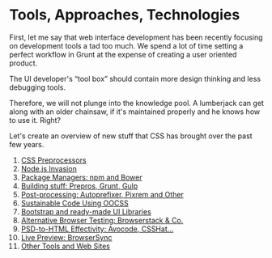 Tools, Approaches, Technologies
===============================

First, let me say that web interface development has been recently focusing on
development tools a tad too much. We spend a lot of time setting a perfect
workflow in Grunt at the expense of creating a user oriented product.

The UI developer's “tool box” should contain more design thinking and less
debugging tools.

Therefore, we will not plunge into the knowledge pool. A lumberjack can get
along with an older chainsaw, if it's maintained properly and he knows how to
use it. Right?

Let's create an overview of new stuff that CSS has brought over the past few
years.

1.  [CSS Preprocessors](preprocessors.md)
2.  [Node.js Invasion](node-js.md)
3.  [Package Managers: npm and Bower](npm-bower.md)
4.  [Building stuff: Prepros, Grunt, Gulp](building.md)
5.  [Post-processing: Autoprefixer, Pixrem and Other](postprocessing.md)
6.  [Sustainable Code Using OOCSS](oocss.md)
7.  [Bootstrap and ready-made UI Libraries](bootstrap.md)
8.  [Alternative Browser Testing: Browserstack & Co.](browserstack.md)
9.  [PSD-to-HTML Effectivity: Avocode, CSSHat…](psd-to-html.md)
10. [Live Preview: BrowserSync](browsersync.md)
11. [Other Tools and Web Sites](other-tools.md)
